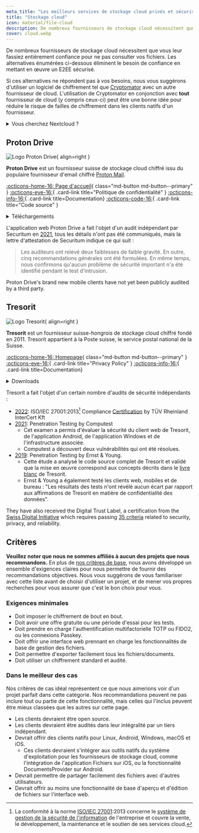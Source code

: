 ```yaml
---
meta_title: "Les meilleurs services de stockage cloud privés et sécurisés - Privacy Guides"
title: "Stockage cloud"
icon: material/file-cloud
description: De nombreux fournisseurs de stockage cloud nécessitent que vous leur fassiez confiance pour ne pas consulter vos fichiers. Voici des alternatives privées !
cover: cloud.webp
---
```


De nombreux fournisseurs de stockage cloud nécessitent que vous leur fassiez entièrement confiance pour ne pas consulter vos fichiers. Les alternatives énumérées ci-dessous éliminent le besoin de confiance en mettant en œuvre un E2EE sécurisé.

Si ces alternatives ne répondent pas à vos besoins, nous vous suggérons d'utiliser un logiciel de chiffrement tel que [Cryptomator](encryption.md#cryptomator-cloud) avec un autre fournisseur de cloud. L'utilisation de Cryptomator en conjonction avec **tout** fournisseur de cloud (y compris ceux-ci) peut être une bonne idée pour réduire le risque de failles de chiffrement dans les clients natifs d'un fournisseur.

<details class="TYPE" markdown>
<summary>Vous cherchez Nextcloud ?</summary>

Nextcloud est [toujours un outil recommandé](productivity.md) pour l'auto-hébergement d'une suite de gestion de fichiers, mais nous ne recommandons pas de fournisseurs de stockage Nextcloud tiers pour le moment, car nous [ne recommandons pas](https://discuss.privacyguides.net/t/dont-recommend-nextcloud-e2ee/10352/29) la fonctionnalité E2EE intégrée de Nextcloud pour les utilisateurs moyens.

</details>

## Proton Drive

<div class="admonition recommendation" markdown>

![Logo Proton Drive](assets/img/cloud/protondrive.svg){ align=right }

**Proton Drive** est un fournisseur suisse de stockage cloud chiffré issu du populaire fournisseur d'email chiffré [Proton Mail](email.md#proton-mail).

[:octicons-home-16: Page d'accueil](https://proton.me/drive){ class="md-button md-button--primary" }
[:octicons-eye-16:](https://proton.me/legal/privacy){ .card-link title="Politique de confidentialité" }
[:octicons-info-16:](https://proton.me/support/drive){ .card-link title=Documentation}
[:octicons-code-16:](https://github.com/ProtonMail/WebClients){ .card-link title="Code source" }

<details class="downloads" markdown>
<summary>Téléchargements</summary>

- [:simple-googleplay: Google Play](https://play.google.com/store/apps/details?id=me.proton.android.drive)
- [:simple-appstore: App Store](https://apps.apple.com/app/id1509667851)
- [:simple-windows11: Windows](https://proton.me/drive/download)
- [:simple-apple: macOS](https://proton.me/drive/download)

</details>

</div>

L'application web Proton Drive a fait l'objet d'un audit indépendant par Securitum en [2021](https://proton.me/blog/security-audit-all-proton-apps), tous les détails n'ont pas été communiqués, mais la lettre d'attestation de Securitum indique ce qui suit :

> Les auditeurs ont relevé deux faiblesses de faible gravité. En outre, cinq recommandations générales ont été formulées. En même temps, nous confirmons qu'aucun problème de sécurité important n'a été identifié pendant le test d'intrusion.

Proton Drive's brand new mobile clients have not yet been publicly audited by a third party.

## Tresorit

<div class="admonition recommendation" markdown>

![Logo Tresorit](assets/img/cloud/tresorit.svg){ align=right }

**Tresorit** est un fournisseur suisse-hongrois de stockage cloud chiffré fondé en 2011. Tresorit appartient à la Poste suisse, le service postal national de la Suisse.

[:octicons-home-16: Homepage](https://tresorit.com){ class="md-button md-button--primary" }
[:octicons-eye-16:](https://tresorit.com/legal/privacy-policy){ .card-link title="Privacy Policy" }
[:octicons-info-16:](https://support.tresorit.com){ .card-link title=Documentation}

<details class="downloads" markdown>
<summary>Downloads</summary>

- [:simple-googleplay: Google Play](https://play.google.com/store/apps/details?id=com.tresorit.mobile)
- [:simple-appstore: App Store](https://apps.apple.com/app/id722163232)
- [:simple-windows11: Windows](https://tresorit.com/download)
- [:simple-apple: macOS](https://tresorit.com/download)
- [:simple-linux: Linux](https://tresorit.com/download)

</details>

</div>

Tresorit a fait l'objet d'un certain nombre d'audits de sécurité indépendants :

- [2022](https://tresorit.com/blog/tresorit-receives-iso-27001-certification): ISO/IEC 27001:2013[^1] Compliance [Certification](https://certipedia.com/quality_marks/9108644476) by TÜV Rheinland InterCert Kft
- [2021](https://tresorit.com/blog/fresh-penetration-testing-confirms-tresorit-security): Penetration Testing by Computest
    - Cet examen a permis d'évaluer la sécurité du client web de Tresorit, de l'application Android, de l'application Windows et de l'infrastructure associée.
    - Computest a découvert deux vulnérabilités qui ont été résolues.
- [2019](https://tresorit.com/blog/ernst-young-review-verifies-tresorits-security-architecture): Penetration Testing by Ernst & Young.
    - Cette étude a analysé le code source complet de Tresorit et validé que la mise en œuvre correspond aux concepts décrits dans le [livre blanc](https://prodfrontendcdn.azureedge.net/202208011608/tresorit-encryption-whitepaper.pdf) de Tresorit.
    - Ernst & Young a également testé les clients web, mobiles et de bureau : "Les résultats des tests n'ont révélé aucun écart par rapport aux affirmations de Tresorit en matière de confidentialité des données".

They have also received the Digital Trust Label, a certification from the [Swiss Digital Initiative](https://www.efd.admin.ch/efd/en/home/digitalisierung/swiss-digital-initiative.html) which requires passing [35 criteria](https://digitaltrust-label.swiss/criteria) related to security, privacy, and reliability.

## Critères

**Veuillez noter que nous ne sommes affiliés à aucun des projets que nous recommandons.** En plus de [nos critères de base](about/criteria.md), nous avons développé un ensemble d'exigences claires pour nous permettre de fournir des recommandations objectives. Nous vous suggérons de vous familiariser avec cette liste avant de choisir d'utiliser un projet, et de mener vos propres recherches pour vous assurer que c'est le bon choix pour vous.

### Exigences minimales

- Doit imposer le chiffrement de bout en bout.
- Doit avoir une offre gratuite ou une période d'essai pour les tests.
- Doit prendre en charge l'authentification multifactorielle TOTP ou FIDO2, ou les connexions Passkey.
- Doit offrir une interface web prennant en charge les fonctionnalités de base de gestion des fichiers.
- Doit permettre d'exporter facilement tous les fichiers/documents.
- Doit utiliser un chiffrement standard et audité.

### Dans le meilleur des cas

Nos critères de cas idéal représentent ce que nous aimerions voir d'un projet parfait dans cette catégorie. Nos recommandations peuvent ne pas inclure tout ou partie de cette fonctionnalité, mais celles qui l'inclus peuvent être mieux classées que les autres sur cette page.

- Les clients devraient être open source.
- Les clients devraient être audités dans leur intégralité par un tiers indépendant.
- Devrait offrir des clients natifs pour Linux, Android, Windows, macOS et iOS.
    - Ces clients devraient s'intégrer aux outils natifs du système d'exploitation pour les fournisseurs de stockage cloud, comme l'intégration de l'application Fichiers sur iOS, ou la fonctionnalité DocumentsProvider sur Android.
- Devrait permettre de partager facilement des fichiers avec d'autres utilisateurs.
- Devrait offrir au moins une fonctionnalité de base d'aperçu et d'édition de fichiers sur l'interface web.

[^1]: La conformité à la norme [ISO/IEC 27001](https://en.wikipedia.org/wiki/ISO/IEC_27001):2013 concerne le [système de gestion de la sécurité de l'information](https://en.wikipedia.org/wiki/Information_security_management) de l'entreprise et couvre la vente, le développement, la maintenance et le soutien de ses services cloud.
